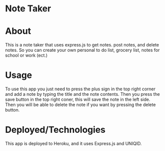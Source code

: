 # Note Taker 
# About
This is a note taker that uses express.js to get notes. post notes, and delete notes. So you can create your own personal to do list, grocery list, notes for school or work (ect.)
# Usage
To use this app you just need to press the plus sign in the top right corner and add a note by typing the title and the note contents. Then you press the save button in the top right coner, this will save the note in the left side. Then you will be able to delete the note if you want by pressing the delete button.
# Deployed/Technologies
This app is deployed to Heroku, and it uses Express.js and UNIQID.
